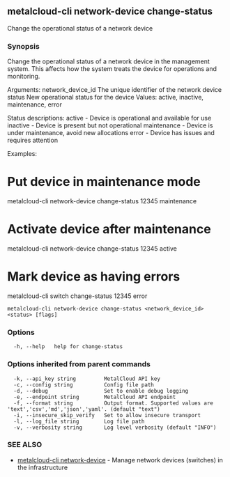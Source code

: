 ## metalcloud-cli network-device change-status

Change the operational status of a network device

### Synopsis

Change the operational status of a network device in the management system.
This affects how the system treats the device for operations and monitoring.

Arguments:
  network_device_id   The unique identifier of the network device
  status             New operational status for the device
                     Values: active, inactive, maintenance, error

Status descriptions:
  active       - Device is operational and available for use
  inactive     - Device is present but not operational
  maintenance  - Device is under maintenance, avoid new allocations
  error        - Device has issues and requires attention

Examples:
  # Put device in maintenance mode
  metalcloud-cli network-device change-status 12345 maintenance

  # Activate device after maintenance
  metalcloud-cli network-device change-status 12345 active

  # Mark device as having errors
  metalcloud-cli switch change-status 12345 error

```
metalcloud-cli network-device change-status <network_device_id> <status> [flags]
```

### Options

```
  -h, --help   help for change-status
```

### Options inherited from parent commands

```
  -k, --api_key string         MetalCloud API key
  -c, --config string          Config file path
  -d, --debug                  Set to enable debug logging
  -e, --endpoint string        MetalCloud API endpoint
  -f, --format string          Output format. Supported values are 'text','csv','md','json','yaml'. (default "text")
  -i, --insecure_skip_verify   Set to allow insecure transport
  -l, --log_file string        Log file path
  -v, --verbosity string       Log level verbosity (default "INFO")
```

### SEE ALSO

* [metalcloud-cli network-device](metalcloud-cli_network-device.md)	 - Manage network devices (switches) in the infrastructure

